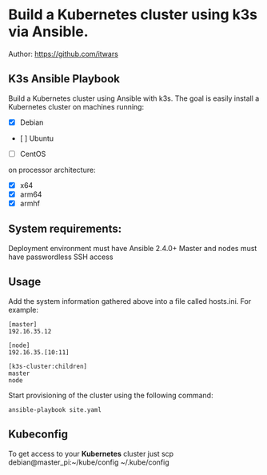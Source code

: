 # Build a Kubernetes cluster using k3s via Ansible.

Author: https://github.com/itwars

## K3s Ansible Playbook

Build a Kubernetes cluster using Ansible with k3s. The goal is easily install a Kubernetes cluster on machines running:

- [X] Debian 
- [ ] Ubuntu 
- [ ] CentOS 

on processor architecture:

- [X] x64
- [X] arm64
- [X] armhf

## System requirements:

Deployment environment must have Ansible 2.4.0+
Master and nodes must have passwordless SSH access

## Usage

Add the system information gathered above into a file called hosts.ini. For example:

```
[master]
192.16.35.12

[node]
192.16.35.[10:11]

[k3s-cluster:children]
master
node
```

Start provisioning of the cluster using the following command:

```
ansible-playbook site.yaml
```

## Kubeconfig

To get access to your **Kubernetes** cluster just scp debian@master_pi:~/kube/config ~/.kube/config

